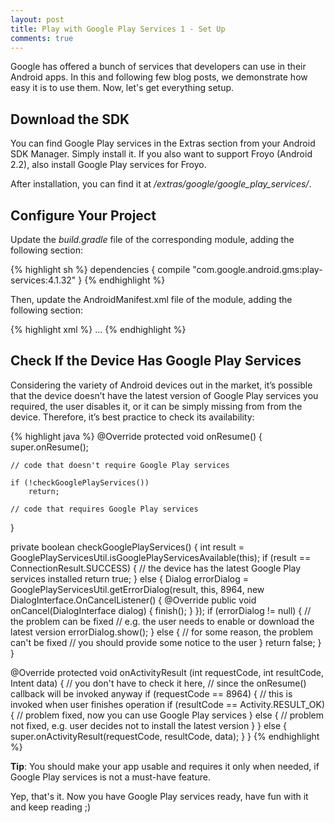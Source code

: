 ```yaml
---
layout: post
title: Play with Google Play Services 1 - Set Up
comments: true
---
```


Google has offered a bunch of services that developers can use in their Android apps. In this and following few blog posts, we demonstrate how easy it is to use them. Now, let's get everything setup.

## Download the SDK

You can find Google Play services in the Extras section from your Android SDK Manager. Simply install it. If you also want to support Froyo (Android 2.2), also install Google Play services for Froyo.

After installation, you can find it at *<android-sdk>/extras/google/google_play_services/*.

## Configure Your Project

Update the *build.gradle* file of the corresponding module, adding the following section:

{% highlight sh %}
dependencies {
    compile "com.google.android.gms:play-services:4.1.32"
}
{% endhighlight %}

Then, update the AndroidManifest.xml file of the module, adding the following section:

{% highlight xml %}
<application>
    ...
    <meta-data
        android:name="com.google.android.gms.version"
        android:value="@integer/google_play_services_version"/>
</application>
{% endhighlight %}

## Check If the Device Has Google Play Services

Considering the variety of Android devices out in the market, it’s possible that the device doesn’t have the latest version of Google Play services you required, the user disables it, or it can be simply missing from from the device. Therefore, it’s best practice to check its availability:

{% highlight java %}
@Override
protected void onResume() {
    super.onResume();
 
    // code that doesn't require Google Play services
 
    if (!checkGooglePlayServices())
        return;
 
    // code that requires Google Play services
}
 
private boolean checkGooglePlayServices() {
    int result = GooglePlayServicesUtil.isGooglePlayServicesAvailable(this);
    if (result == ConnectionResult.SUCCESS) {
        // the device has the latest Google Play services installed
        return true;
    } else {
        Dialog errorDialog = GooglePlayServicesUtil.getErrorDialog(result, this, 8964,
            new DialogInterface.OnCancelListener() {
                @Override
                public void onCancel(DialogInterface dialog) {
                    finish();
                }
            });
        if (errorDialog != null) {
            // the problem can be fixed
            // e.g. the user needs to enable or download the latest version
            errorDialog.show();
        } else {
            // for some reason, the problem can't be fixed
            // you should provide some notice to the user
        }
        return false;
    }
}
 
@Override
protected void onActivityResult (int requestCode, int resultCode, Intent data) {
    // you don't have to check it here,
    // since the onResume() callback will be invoked anyway
    if (requestCode == 8964) {
        // this is invoked when user finishes operation
        if (resultCode == Activity.RESULT_OK) {
            // problem fixed, now you can use Google Play services
        } else {
            // problem not fixed, e.g. user decides not to install the latest version
        }
    } else {
        super.onActivityResult(requestCode, resultCode, data);
    }
}
{% endhighlight %}

**Tip**: You should make your app usable and requires it only when needed, if Google Play services is not a must-have feature.

Yep, that's it. Now you have Google Play services ready, have fun with it and keep reading ;)
